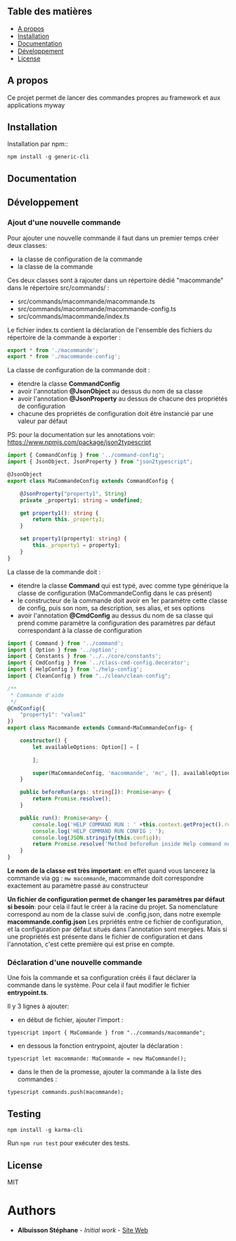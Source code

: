 ## Table des matières

- [A propos](#about)
- [Installation](#installation)
- [Documentation](#documentation)
- [Développement](#development)
- [License](#license)

## A propos

Ce projet permet de lancer des commandes propres au framework et aux applications myway

## Installation

Installation par npm::
```
npm install -g generic-cli
```

## Documentation


## Développement

### Ajout d'une nouvelle commande
Pour ajouter une nouvelle commande il faut dans un premier temps créer deux classes:
- la classe de configuration de la commande
- la classe de la commande

Ces deux classes sont à rajouter dans un répertoire dédié "macommande" dans le répertoire src/commands/ :
- src/commands/macommande/macommande.ts
- src/commands/macommande/macommande-config.ts
- src/commands/macommande/index.ts

Le fichier index.ts contient la déclaration de l'ensemble des fichiers du répertoire de la commande à exporter :

```typescript
export * from './macommande';
export * from './macommande-config';
```

La classe de configuration de la commande doit :
- étendre la classe **CommandConfig**
- avoir l'annotation **@JsonObject** au dessus du nom de sa classe
- avoir l'annotation **@JsonProperty** au dessus de chacune des propriétés de configuration 
- chacune des propriétés de configuration doit être instancié par une valeur par défaut

PS: pour la documentation sur les annotations voir: https://www.npmjs.com/package/json2typescript

```typescript
import { CommandConfig } from '../command-config';
import { JsonObject, JsonProperty } from "json2typescript";

@JsonObject
export class MaCommandeConfig extends CommandConfig {

    @JsonProperty("property1", String)
    private _property1: string = undefined;

    get property1(): string {
        return this._property1;
    }

    set property1(property1: string) {
        this._property1 = property1;
    }
}
```

La classe de la commande doit : 
- étendre la classe **Command** qui est typé, avec comme type générique la classe de configuration (MaCommandeConfig dans le cas présent)
- le constructeur de la commande doit avoir en 1er paramètre cette classe de config, puis son nom, sa description, ses alias, et ses options
- avoir l'annotation **@CmdConfig** au dessus du nom de sa classe qui prend comme paramètre la configuration des paramètres par défaut correspondant à la classe de configuration

```typescript
import { Command } from '../command';
import { Option } from '../option';
import { Constants } from '../../core/constants';
import { CmdConfig } from '../class-cmd-config.decorator';
import { HelpConfig } from './help-config';
import { CleanConfig } from "../clean/clean-config";

/**
 * Commande d'aide
 */
@CmdConfig({
    "property1": "value1"
})
export class Macommande extends Command<MaCommandeConfig> {

    constructor() {
        let availableOptions: Option[] = [
            
        ];

        super(MaCommandeConfig, 'macommande', 'mc', [], availableOptions);
    }

    public beforeRun(args: string[]): Promise<any> {
        return Promise.resolve();
    }

    public run(): Promise<any> {
        console.log('HELP COMMAND RUN : ' +this.context.getProject().root);
        console.log('HELP COMMAND RUN CONFIG : ');
        console.log(JSON.stringify(this.config));
        return Promise.resolve('Method beforeRun inside Help command not implemented.');
    }
}
```

**Le nom de la classe est très important**: en effet quand vous lancerez la commande via gg :  ```mw macommande```, macommande doit correspondre exactement au paramètre passé au constructeur

**Un fichier de configuration permet de changer les paramètres par défaut si besoin**: pour cela il faut le créer à la racine du projet. Sa nomenclature correspond au nom de la classe suivi de .config.json, dans notre exemple **macommande.config.json**
Les prpriétés entre ce fichier de configuration, et la configuration par défaut situés dans l'annotation sont mergées. Mais si une propriétés est présente dans le fichier de configuration et dans l'annotation, c'est cette première qui est prise en compte.


### Déclaration d'une nouvelle commande

Une fois la commande et sa configuration créés il faut déclarer la commande dans le système. Pour cela il faut modifier le fichier **entrypoint.ts**.

Il y 3 lignes à ajouter:
- en début de fichier, ajouter l'import : 

```typescript import { MaCommande } from "../commands/macommande";```

- en dessous la fonction entrypoint, ajouter la déclaration : 

```typescript let macommande: MaCommande = new MaCommande();```

- dans le then de la promesse, ajouter la commande à la liste des commandes : 

```typescript commands.push(macommande);```

## Testing
```
npm install -g karma-cli
```
Run `npm run test` pour exécuter des tests.


## License

MIT

# Authors

* **Albuisson Stéphane** - *Initial work* - [Site Web](http://stephane-albuisson.com)
